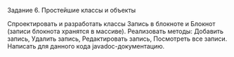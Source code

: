 Задание 6. Простейшие классы и объекты

Спроектировать и разработать классы Запись в блокноте и Блокнот (записи блокнота хранятся в массиве). 
Реализовать методы: Добавить запись, Удалить запись, Редактировать запись, Посмотреть все записи. 
Написать для данного кода javadoc-документацию.
